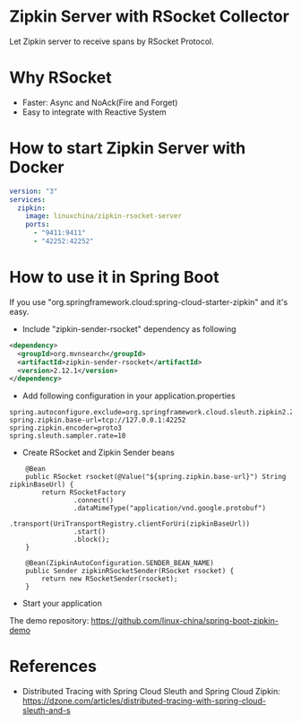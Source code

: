 Zipkin Server with RSocket Collector
====================================

Let Zipkin server to receive spans by RSocket Protocol.

# Why RSocket

* Faster: Async and NoAck(Fire and Forget)
* Easy to integrate with Reactive System

# How to start Zipkin Server with Docker

```yaml
version: "3"
services:
  zipkin:
    image: linuxchina/zipkin-rsocket-server
    ports:
      - "9411:9411"
      - "42252:42252"
```

# How to use it in Spring Boot

If you use "org.springframework.cloud:spring-cloud-starter-zipkin" and it's easy.

* Include "zipkin-sender-rsocket" dependency as following

```xml
<dependency>
  <groupId>org.mvnsearch</groupId>
  <artifactId>zipkin-sender-rsocket</artifactId>
  <version>2.12.1</version>
</dependency>
```

* Add following configuration in your application.properties

```
spring.autoconfigure.exclude=org.springframework.cloud.sleuth.zipkin2.ZipkinBackwardsCompatibilityAutoConfiguration
spring.zipkin.base-url=tcp://127.0.0.1:42252
spring.zipkin.encoder=proto3
spring.sleuth.sampler.rate=10
```

* Create RSocket and Zipkin Sender beans

```
    @Bean
    public RSocket rsocket(@Value("${spring.zipkin.base-url}") String zipkinBaseUrl) {
        return RSocketFactory
                .connect()
                .dataMimeType("application/vnd.google.protobuf")
                .transport(UriTransportRegistry.clientForUri(zipkinBaseUrl))
                .start()
                .block();
    }

    @Bean(ZipkinAutoConfiguration.SENDER_BEAN_NAME)
    public Sender zipkinRSocketSender(RSocket rsocket) {
        return new RSocketSender(rsocket);
    }
```

* Start your application

The demo repository: https://github.com/linux-china/spring-boot-zipkin-demo

# References

* Distributed Tracing with Spring Cloud Sleuth and Spring Cloud Zipkin: https://dzone.com/articles/distributed-tracing-with-spring-cloud-sleuth-and-s